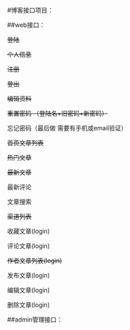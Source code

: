 #博客接口项目：


##web接口：

~~登陆~~

~~个人信息~~

~~注册~~

~~登出~~

~~编辑资料~~

~~重置密码 （登陆名+旧密码+新密码）~~

忘记密码（最后做 需要有手机或email验证）

~~首页文章列表~~

~~热门文章~~

~~最新文章~~

最新评论

文章搜索

~~渠道列表~~

收藏文章(login)

评论文章(login)

~~作者文章列表(login)~~

发布文章(login)

编辑文章(login)

删除文章(login)

##admin管理接口：